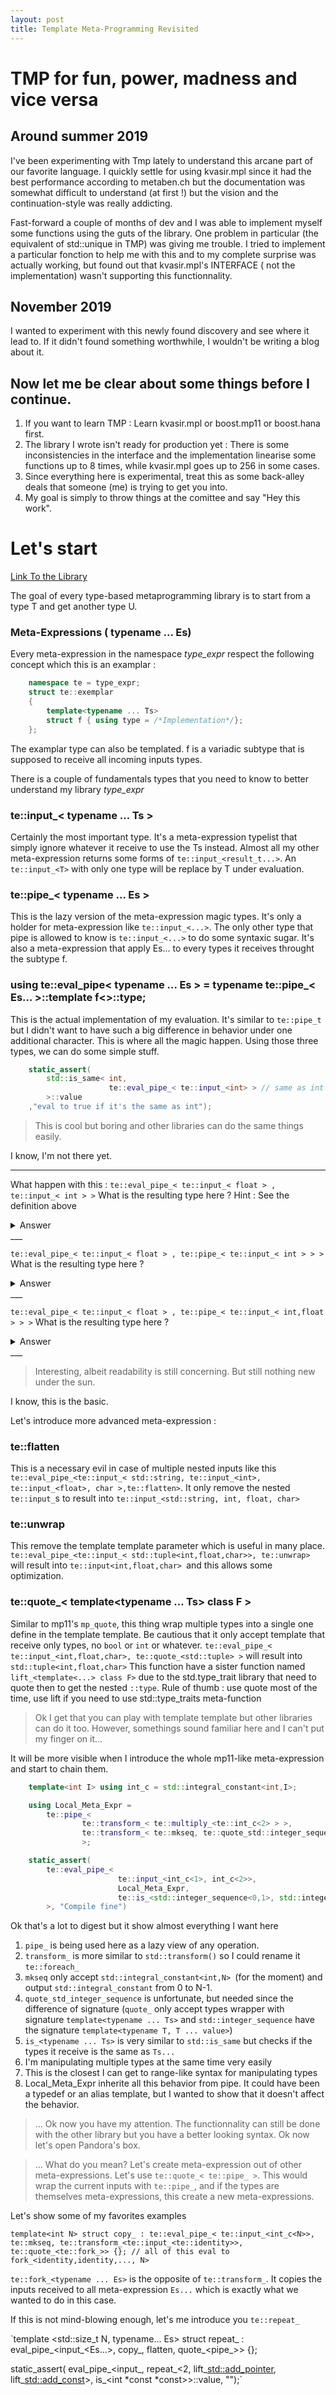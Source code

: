 ```yaml
---
layout: post
title: Template Meta-Programming Revisited 
---
```


# TMP for fun, power, madness and vice versa

## Around summer 2019
I've been experimenting with Tmp lately to understand this arcane part of our favorite language. 
I quickly settle for using kvasir.mpl since it had the best performance according to metaben.ch but the documentation was somewhat difficult to understand (at first !) but the vision and the continuation-style was really addicting.

Fast-forward a couple of months of dev and I was able to implement myself some functions using the guts of the library.
One problem in particular (the equivalent of std::unique in TMP) was giving me trouble. I tried to implement a particular fonction to help me with this and to my complete surprise was actually working, but found out that kvasir.mpl's INTERFACE ( not the implementation) wasn't supporting this functionnality. 

## November 2019
I wanted to experiment with this newly found discovery and see where it lead to. If it didn't found something worthwhile, I wouldn't be writing a blog about it. 

## Now let me be clear about some things before I continue.
1. If you want to learn TMP : Learn kvasir.mpl or boost.mp11 or boost.hana first. 
2. The library I wrote isn't ready for production yet : There is some inconsistencies in the interface and the implementation linearise some functions up to 8 times, while kvasir.mpl goes up to 256 in some cases.
3. Since everything here is experimental, treat this as some back-alley deals that someone (me) is trying to get you into. 
4. My goal is simply to throw things at the comittee and say "Hey this work". 

# Let's start
[Link To the Library](https://github.com/Remi123/type_expr)

The goal of every type-based metaprogramming library is to start from a type T and get another type U.

### Meta-Expressions ( typename ... Es)
Every meta-expression in the namespace _type_expr_ respect the following concept which this is an examplar :
```C++
    namespace te = type_expr;
    struct te::exemplar
    {
        template<typename ... Ts>
        struct f { using type = /*Implementation*/};
    };
```
The examplar type can also be templated. f is a variadic subtype that is supposed to receive all incoming inputs types.

There is a couple of fundamentals types that you need to know to better understand my library _type_expr_

### te::input_< typename ... Ts >
Certainly the most important type. It's a meta-expression typelist that simply ignore whatever it receive to use the Ts instead.
Almost all my other meta-expression returns some forms of `te::input_<result_t...>`. An `te::input_<T>` with only one type will be replace by T under evaluation.

### te::pipe_< typename ... Es >
This is the lazy version of the meta-expression magic types. It's only a holder for meta-expression like `te::input_<...>`. The only other type that pipe is allowed to know is `te::input_<...>` to do some syntaxic sugar. It's also a meta-expression that apply Es... to every types it receives throught the subtype f.

### using te::eval_pipe< typename ... Es > = typename te::pipe_< Es... >::template f<>::type;
This is the actual implementation of my evaluation. It's similar to `te::pipe_t` but I didn't want to have such a big difference in behavior under one additional character. This is where all the magic happen. Using those three types, we can do some simple stuff.

```C++
    static_assert(
        std::is_same< int,
                      te::eval_pipe_< te::input_<int> > // same as int 
        >::value
    ,"eval to true if it's the same as int");
```

> This is cool but boring and other libraries can do the same things easily.

I know, I'm not there yet.

___

What happen with this :
`te::eval_pipe_< te::input_< float > , te::input_< int > >` 
What is the resulting type here ? Hint : See the definition above
<details>
<summary>Answer</summary>
Each `te::input` ignore whatever it receive to use the types in it's template parameter instead.
So the second `te::input` receive `float`, but use `int` instead. The answer is thus `int`
</details>
___

`te::eval_pipe_< te::input_< float > , te::pipe_< te::input_< int > > >` 
What is the resulting type here ?
<details>
<summary>Answer</summary>
Under evaluation, te::pipe is a meta-expression that pass the incoming inputs types to the meta-expression `Es...` and return their result. The answer is still `int`
</details>
___

`te::eval_pipe_< te::input_< float > , te::pipe_< te::input_< int,float > > >` 
What is the resulting type here ?
<details>
<summary>Answer</summary>
We need something to hold multiples types and C++ doesn't yet have a good synthactic sugar over that. We cannot return `int,float` by themselves, so we simply returns `te::input_< int,float>`.
</details>
___

> Interesting, albeit readability is still concerning. But still nothing new under the sun.

I know, this is the basic.

Let's introduce more advanced meta-expression :


### te::flatten

This is a necessary evil in case of multiple nested inputs like this `te::eval_pipe_<te::input_< std::string, te::input_<int>, te::input_<float>, char >,te::flatten>`. It only remove the nested `te::input_`s to result into `te::input_<std::string, int, float, char>` 


### te::unwrap

This remove the template template parameter which is useful in many place. `te::eval_pipe_<te::input_< std::tuple<int,float,char>>, te::unwrap>` will result into `te::input<int,float,char> `and this allows some optimization.


### te::quote_< template<typename ... Ts> class F >

Similar to mp11's `mp_quote`, this thing wrap multiple types into a single one define in the template template. Be cautious that it only accept template that receive only types, no `bool` or `int` or whatever.
`te::eval_pipe_< te::input_<int,float,char>, te::quote_<std::tuple> >` will result into `std::tuple<int,float,char>`
This function have a sister function named `lift_<template<...> class F>` due to the std.type_trait library that need to quote then to get the nested `::type`. 
Rule of thumb : use quote most of the time, use lift if you need to use std::type_traits meta-function


> Ok I get that you can play with template template but other libraries can do it too.
> However, somethings sound familiar here and I can't put my finger on it...

It will be more visible when I introduce the whole mp11-like meta-expression and start to chain them.
```C++
    template<int I> using int_c = std::integral_constant<int,I>;

    using Local_Meta_Expr = 
        te::pipe_<
                te::transform_< te::multiply_<te::int_c<2> > >,
                te::transform_< te::mkseq, te::quote_std::integer_sequence >
                >;

    static_assert(
        te::eval_pipe_<
                        te::input_<int_c<1>, int_c<2>>,
                        Local_Meta_Expr,
                        te::is_<std::integer_sequence<0,1>, std::integer_sequence<0,1,2,3>> 
        >, "Compile fine")
```

Ok that's a lot to digest but it show almost everything I want here 


1. `pipe_` is being used here as a lazy view of any operation.
2. `transform_` is more similar to `std::transform()` so I could rename it `te::foreach_`
3. `mkseq` only accept `std::integral_constant<int,N> `(for the moment) and output `std::integral_constant` from 0 to N-1.
4. `quote_std_integer_sequence` is unfortunate, but needed since the difference of signature (`quote_` only accept types wrapper with signature `template<typename ... Ts>`  and `std::integer_sequence` have the signature `template<typename T, T ... value>`)
5. `is_<typename ... Ts>` is very similar to `std::is_same` but checks if the types it receive is the same as `Ts...` 
6. I'm manipulating multiple types at the same time very easily
7. This is the closest I can get to range-like syntax for manipulating types
8. Local_Meta_Expr inherite all this behavior from pipe. It could have been a typedef or an alias template, but I wanted to show that it doesn't affect the behavior.

> ... Ok now you have my attention. The functionnality can still be done with the other library but you have a better looking syntax.
Ok now let's open Pandora's box.

> ... What do you mean?
Let's create meta-expression out of other meta-expressions. Let's use `te::quote_< te::pipe_ >`.
This would wrap the current inputs with `te::pipe_`, and if the types are themselves meta-expressions, this create a new meta-expressions.

Let's show some of my favorites examples

`template<int N>
struct copy_ : te::eval_pipe_< te::input_<int_c<N>>,
                                te::mkseq,
                                te::transform_<te::input_<te::identity>>, 
                                te::quote_<te::fork_>>
                                {}; // all of this eval to fork_<identity,identity,..., N> `

`te::fork_<typename ... Es>` is the opposite of `te::transform_`. It copies the inputs received to all meta-expression `Es...` which is exactly what we wanted to do in this case.

If this is not mind-blowing enough, let's me introduce you `te::repeat_`

`template <std::size_t N, typename... Es>
struct repeat_ : eval_pipe_<input_<Es...>, copy_<N>, flatten, quote_<pipe_>> {};

static_assert(
    eval_pipe_<input_<int>,
               repeat_<2, lift_<std::add_pointer>, lift_<std::add_const>>,
               is_<int *const *const>>::value,
    "");`
    



